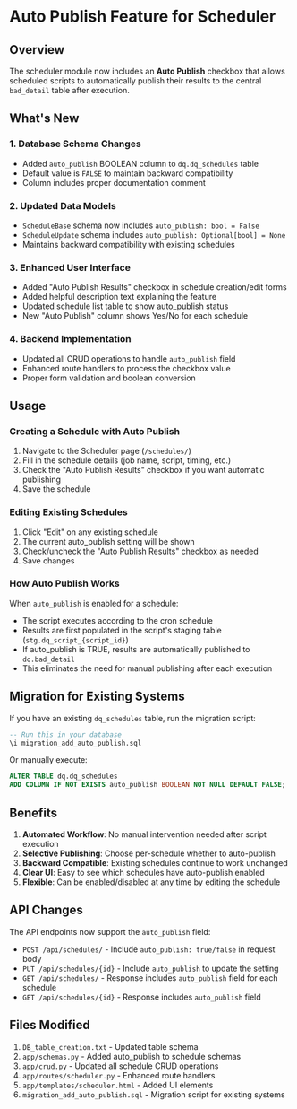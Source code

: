 # Auto Publish Feature for Scheduler

## Overview
The scheduler module now includes an **Auto Publish** checkbox that allows scheduled scripts to automatically publish their results to the central `bad_detail` table after execution.

## What's New

### 1. Database Schema Changes
- Added `auto_publish` BOOLEAN column to `dq.dq_schedules` table
- Default value is `FALSE` to maintain backward compatibility
- Column includes proper documentation comment

### 2. Updated Data Models
- `ScheduleBase` schema now includes `auto_publish: bool = False`
- `ScheduleUpdate` schema includes `auto_publish: Optional[bool] = None`
- Maintains backward compatibility with existing schedules

### 3. Enhanced User Interface
- Added "Auto Publish Results" checkbox in schedule creation/edit forms
- Added helpful description text explaining the feature
- Updated schedule list table to show auto_publish status
- New "Auto Publish" column shows Yes/No for each schedule

### 4. Backend Implementation
- Updated all CRUD operations to handle `auto_publish` field
- Enhanced route handlers to process the checkbox value
- Proper form validation and boolean conversion

## Usage

### Creating a Schedule with Auto Publish
1. Navigate to the Scheduler page (`/schedules/`)
2. Fill in the schedule details (job name, script, timing, etc.)
3. Check the "Auto Publish Results" checkbox if you want automatic publishing
4. Save the schedule

### Editing Existing Schedules
1. Click "Edit" on any existing schedule
2. The current auto_publish setting will be shown
3. Check/uncheck the "Auto Publish Results" checkbox as needed
4. Save changes

### How Auto Publish Works
When `auto_publish` is enabled for a schedule:
- The script executes according to the cron schedule
- Results are first populated in the script's staging table (`stg.dq_script_{script_id}`)
- If auto_publish is TRUE, results are automatically published to `dq.bad_detail`
- This eliminates the need for manual publishing after each execution

## Migration for Existing Systems

If you have an existing `dq_schedules` table, run the migration script:

```sql
-- Run this in your database
\i migration_add_auto_publish.sql
```

Or manually execute:
```sql
ALTER TABLE dq.dq_schedules 
ADD COLUMN IF NOT EXISTS auto_publish BOOLEAN NOT NULL DEFAULT FALSE;
```

## Benefits

1. **Automated Workflow**: No manual intervention needed after script execution
2. **Selective Publishing**: Choose per-schedule whether to auto-publish
3. **Backward Compatible**: Existing schedules continue to work unchanged
4. **Clear UI**: Easy to see which schedules have auto-publish enabled
5. **Flexible**: Can be enabled/disabled at any time by editing the schedule

## API Changes

The API endpoints now support the `auto_publish` field:

- `POST /api/schedules/` - Include `auto_publish: true/false` in request body
- `PUT /api/schedules/{id}` - Include `auto_publish` to update the setting
- `GET /api/schedules/` - Response includes `auto_publish` field for each schedule
- `GET /api/schedules/{id}` - Response includes `auto_publish` field

## Files Modified

1. `DB_table_creation.txt` - Updated table schema
2. `app/schemas.py` - Added auto_publish to schedule schemas
3. `app/crud.py` - Updated all schedule CRUD operations
4. `app/routes/scheduler.py` - Enhanced route handlers
5. `app/templates/scheduler.html` - Added UI elements
6. `migration_add_auto_publish.sql` - Migration script for existing systems
